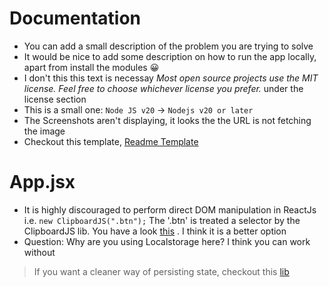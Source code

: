 # Documentation
- You can add a small description of the problem you are trying to solve
- It would be nice to add some description on how to run the app locally, apart
  from install the modules 😀
- I don't this this text is necessay _Most open source projects use the MIT
  license. Feel free to choose whichever license you prefer._ under the license
  section
- This is a small one: `Node JS v20` -> `Nodejs v20 or later`
- The Screenshots aren't displaying, it looks the the URL is not fetching the
  image
- Checkout this template, [Readme Template](https://gist.github.com/martensonbj/6bf2ec2ed55f5be723415ea73c4557c4)

# App.jsx
- It is highly discouraged to perform direct DOM manipulation in ReactJs i.e. `new
  ClipboardJS(".btn");` The '.btn' is treated a selector by the ClipboardJS
  lib. You have a look [this](git@github.com:nkbt/react-copy-to-clipboard.git) . I think it is a better option
- Question: Why are you using Localstorage here? I think you can work without
> If you want a cleaner way of persisting state, checkout this [lib](https://github.com/rt2zz/redux-persist)

